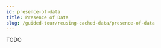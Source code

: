 ```yaml
---
id: presence-of-data
title: Presence of Data
slug: /guided-tour/reusing-cached-data/presence-of-data
---
```

TODO
